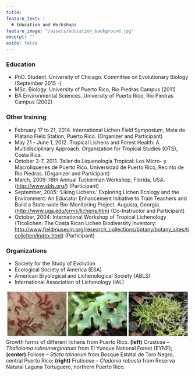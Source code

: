 ```yaml
---
title: 
feature_text: |
  # Education and Workshops
feature_image: "/assets/education_background.jpg"
excerpt: ""
aside: false
---
```

### Education
 * PhD. Student. University of Chicago. Committee on Evolutionary Biology (September 2015 -)  
 * MSc. Biology. University of Puerto Rico, Rio Piedras Campus (2011)
 * BA Environmental Sciences. University of Puerto Rico, Rio Piedras Campus (2002)
   
   
### Other training
 * February 17 to 21, 2014. International Lichen Field Symposium, Mata de Plátano Field Station, Puerto Rico. (Organizer and Participant)
 * May 21 - June 1, 2012. Tropical Lichens and Forest Health: A Multidisciplinary Approach. Organization for Tropical Studies (OTS), Costa Rica.
 * October 3-7, 2011. Taller de Liquenología Tropical: Los Micro- y Macroliquenes de Puerto Rico. Universidad de Puerto Rico, Recinto de Rio Piedras. (Organizer and Participant)
 * March, 2009: 18th Annual Tuckerman Workshop, Florida, USA. (http://www.abls.org/) (Participant)
 * September, 2005: ‘Liking Lichens.’ Exploring Lichen Ecology and the Environment: An Educator Enhancement Initiative to Train Teachers and Build a State-wide Bio-Monitoring Project. Augusta, Georgia. (http://www.uga.edu/crms/lichens.htm) (Co-Instructor and Participant)
 * October, 2004: International Workshop of Tropical Lichenology (Ticolichen: The Costa Rican Lichen Biodiversity Inventory: http://www.fieldmuseum.org/research_collections/botany/botany_sites/ticolichen/index.html) (Participant)
    
### Organizations
 * Society for the Study of Evolution
 * Ecological Society of America (ESA)
 * American Bryological and Lichenological Society (ABLS)
 * International Association of Lichenology (IAL)


![education_footer](/assets/education_footer.png)
Growth forms of different lichens from Puerto Rico. **(left)** Crustose – *Thalloloma rubromarginatum* from El Yunque National Forest (EYNF); **(center)** Foliose – *Sticta tainorum* from Bosque Estatal de Toro Negro, central Puerto Rico; **(right)** Fruticose – *Cladonia robusta* from Reserva Natural Laguna Tortuguero, northern Puerto Rico.